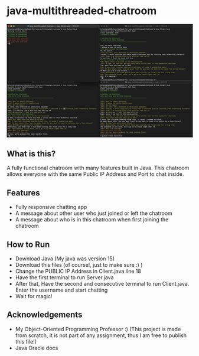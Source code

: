 # java-multithreaded-chatroom

![chatroom-demo](demo.png)

## What is this?
A fully functional chatroom with many features built in Java. This chatroom allows everyone with the same Public IP Address and Port to chat inside.

## Features
- Fully responsive chatting app
- A message about other user who just joined or left the chatroom
- A message about who is in this chatroom when first joining the chatroom

## How to Run
- Download Java (My java was version 15)
- Download this files (of course!, just to make sure :) )
- Change the PUBLIC IP Address in Client.java line 18
- Have the first terminal to run Server.java
- After that, Have the second and consecutive terminal to run Client.java. Enter the username and start chatting
- Wait for magic!

## Acknowledgements
- My Object-Oriented Programming Professor :) (This project is made from scratch, it is not part of any assignment, thus I am free to publish this file!)
- Java Oracle docs